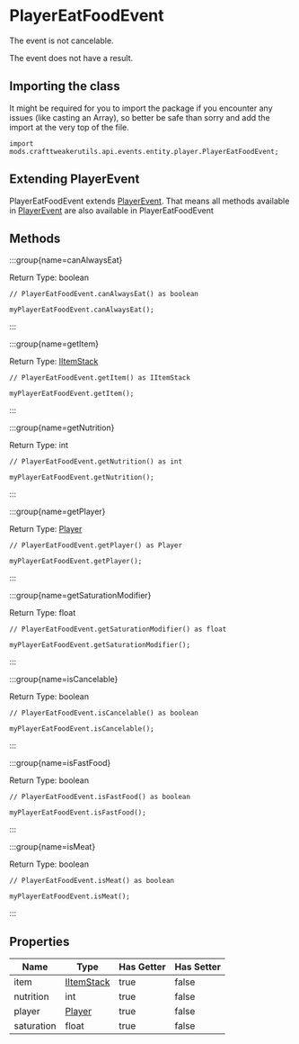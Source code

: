 # PlayerEatFoodEvent

The event is not cancelable.

The event does not have a result.

## Importing the class

It might be required for you to import the package if you encounter any issues (like casting an Array), so better be safe than sorry and add the import at the very top of the file.
```zenscript
import mods.crafttweakerutils.api.events.entity.player.PlayerEatFoodEvent;
```


## Extending PlayerEvent

PlayerEatFoodEvent extends [PlayerEvent](/forge/api/event/entity/player/PlayerEvent). That means all methods available in [PlayerEvent](/forge/api/event/entity/player/PlayerEvent) are also available in PlayerEatFoodEvent

## Methods

:::group{name=canAlwaysEat}

Return Type: boolean

```zenscript
// PlayerEatFoodEvent.canAlwaysEat() as boolean

myPlayerEatFoodEvent.canAlwaysEat();
```

:::

:::group{name=getItem}

Return Type: [IItemStack](/vanilla/api/item/IItemStack)

```zenscript
// PlayerEatFoodEvent.getItem() as IItemStack

myPlayerEatFoodEvent.getItem();
```

:::

:::group{name=getNutrition}

Return Type: int

```zenscript
// PlayerEatFoodEvent.getNutrition() as int

myPlayerEatFoodEvent.getNutrition();
```

:::

:::group{name=getPlayer}

Return Type: [Player](/mods/sixikutils/utils/entity/type/player/Player)

```zenscript
// PlayerEatFoodEvent.getPlayer() as Player

myPlayerEatFoodEvent.getPlayer();
```

:::

:::group{name=getSaturationModifier}

Return Type: float

```zenscript
// PlayerEatFoodEvent.getSaturationModifier() as float

myPlayerEatFoodEvent.getSaturationModifier();
```

:::

:::group{name=isCancelable}

Return Type: boolean

```zenscript
// PlayerEatFoodEvent.isCancelable() as boolean

myPlayerEatFoodEvent.isCancelable();
```

:::

:::group{name=isFastFood}

Return Type: boolean

```zenscript
// PlayerEatFoodEvent.isFastFood() as boolean

myPlayerEatFoodEvent.isFastFood();
```

:::

:::group{name=isMeat}

Return Type: boolean

```zenscript
// PlayerEatFoodEvent.isMeat() as boolean

myPlayerEatFoodEvent.isMeat();
```

:::


## Properties

|    Name    |                            Type                            | Has Getter | Has Setter |
|------------|------------------------------------------------------------|------------|------------|
| item       | [IItemStack](/vanilla/api/item/IItemStack)                 | true       | false      |
| nutrition  | int                                                        | true       | false      |
| player     | [Player](/mods/sixikutils/utils/entity/type/player/Player) | true       | false      |
| saturation | float                                                      | true       | false      |

